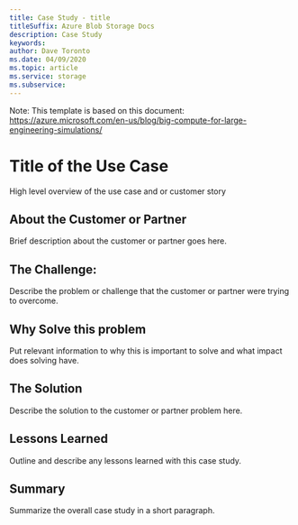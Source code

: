 ```yaml
---
title: Case Study - title
titleSuffix: Azure Blob Storage Docs
description: Case Study
keywords:
author: Dave Toronto
ms.date: 04/09/2020
ms.topic: article
ms.service: storage
ms.subservice: 
---
```


Note: This template is based on this document: https://azure.microsoft.com/en-us/blog/big-compute-for-large-engineering-simulations/

# Title of the Use Case

High level overview of the use case and or customer story 


## About the Customer or Partner

Brief description about the customer or partner goes here.


## The Challenge:

Describe the problem or challenge that the customer or partner were trying to overcome.


## Why Solve this problem

Put relevant information to why this is important to solve and what impact does solving have.


## The Solution

Describe the solution to the customer or partner problem here.


## Lessons Learned

Outline and describe any lessons learned with this case study.


## Summary

Summarize the overall case study in a short paragraph.
